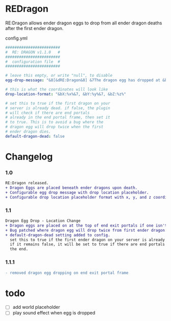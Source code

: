 # REDragon
RE:Dragon allows ender dragon eggs to drop from all ender dragon deaths after the first ender dragon.

config.yml
```yml
########################
#  RE: DRAGON v1.1.0   #
########################
#  configuration file  #
########################

# leave this empty, or write "null", to disable
egg-drop-message: "&8[&dRE:Dragon&8] &7The dragon egg has dropped at &b%drop-location%&7!"

# this is what the coordinates will look like
drop-location-format: "&bX:%x%&7, &bY:%y%&7, &bZ:%z%"

# set this to true if the first dragon on your
# server is already dead. if false, the plugin
# will check if there are end portals
# already in the end portal frame, then set it
# to true. This is to avoid a bug where the
# dragon egg will drop twice when the first
# ender dragon dies.
default-dragon-dead: false
```

# Changelog
### 1.0
```diff
RE:Dragon released.
+ Dragon Eggs are placed beneath ender dragons upon death.
+ Configurable egg drop message with drop location placeholder.
+ Configurable drop location placeholder format with x, y, and z coordinates.
```
### 1.1
```diff
Dragon Egg Drop - Location Change
+ Dragon eggs are placed on at the top of end exit portals if one isn't already present.
+ Bug patched where dragon egg will drop twice from first ender dragon.
+ default-dragon-dead setting added to config.
  set this to true if the first ender dragon on your server is already dead.
  if it remains false, it will be set to true if there are end portals in
  the end.
```
### 1.1.1
```diff
- removed dragon egg dropping on end exit portal frame
```

# todo
- [ ] add world placeholder
- [ ] play sound effect when egg is dropped
